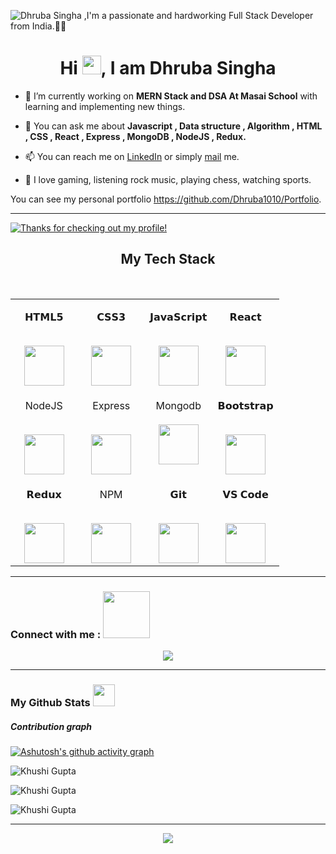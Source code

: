 

![Dhruba Singha ,I'm a passionate and hardworking Full Stack Developer from India.🧑‍💻](https://pimp-my-readme.webapp.io/pimp-my-readme/wavy-banner?subtitle=I%27m%20a%20passionate%20and%20hardworking%20Full%20Stack%20Web%20Developer.%F0%9F%A7%91%E2%80%8D%F0%9F%92%BB&title=Dhruba%20Singha%20)

<!-- <h1 align="center"> <img src="https://achintya-portfolio.vercel.app/plane.gif" width="150" ></h1> -->
<h1 align="center"> Hi <img src="https://raw.githubusercontent.com/MartinHeinz/MartinHeinz/master/wave.gif" width="30px">, I am Dhruba Singha</h1>

- 🔭 I’m currently working on  **MERN Stack and DSA At Masai School** with learning and implementing new things.

- 💬 You can ask me about **Javascript , Data structure , Algorithm , HTML , CSS , React , Express , MongoDB , NodeJS , Redux.**

- 📫 You can reach me on <a href="https://www.linkedin.com/in/dhruba-singha">LinkedIn</a> or simply <a href="mailto:dhrubasingha096p@gmail.com">mail</a> me.

- 💞️ I love gaming, listening rock music, playing chess, watching sports.

You can see my personal portfolio https://github.com/Dhruba1010/Portfolio.

<hr />

[![Thanks for checking out my profile!](https://pimp-my-readme.webapp.io/pimp-my-readme/sliding-text?emojis=1f60e_1f91f-1f3fe&text=Thanks%2520for%2520checking%2520out%2520my%2520profile%21)](https://pimp-my-readme.webapp.io)





<h2 align="center" border="0">My Tech Stack</h2>
<br>
<table align="center">

<tbody>

<tr valign="top">

<td width="25%" align="center">

<span>𝗛𝗧𝗠𝗟𝟱</span><br><br>

<img height="64px" src="https://cdn.svgporn.com/logos/html-5.svg">
</td>

<td width="25%" align="center">

<span>𝗖𝗦𝗦𝟯</span><br><br>

<img height="64px" src="https://cdn.svgporn.com/logos/css-3.svg">

</td>

<td width="25%" align="center">

<span>𝗝𝗮𝘃𝗮𝗦𝗰𝗿𝗶𝗽𝘁</span><br><br>

<img height="64px" src="https://cdn.svgporn.com/logos/javascript.svg">

  
</td>

<td width="25%" align="center">

<span>𝗥𝗲𝗮𝗰𝘁</span><br><br>

<img height="64px" src="https://cdn.svgporn.com/logos/react.svg">

</td>

</tr>

<tr valign="top">

<td width="25%" align="center">

<span>NodeJS</span><br><br>

<img height="64px" src="https://cdn.svgporn.com/logos/nodejs.svg">

</td>

<td width="25%" align="center">

<span>Express</span><br><br>

<img height="64px" color="white" src="https://cdn.svgporn.com/logos/express.svg">

</td>
<td width="25%" align="center">

<span>Mongodb</span><br><br>
<img height="64px" src="https://cdn.svgporn.com/logos/mongodb.svg">

</td>

<td width="25%" align="center">

<span>𝗕𝗼𝗼𝘁𝘀𝘁𝗿𝗮𝗽</span><br><br>

<img height="64px" src="https://cdn.svgporn.com/logos/bootstrap.svg">

</td>

</tr>

<tr valign="top">

<td width="25%" align="center">

<span>𝗥𝗲𝗱𝘂𝘅</span><br><br>

<img height="64px" src="https://cdn.svgporn.com/logos/redux.svg">

</td>

<td width="25%" align="center">

<span>NPM</span><br><br>

<img height="64px" src="https://cdn.svgporn.com/logos/npm.svg">

</td>

<td width="25%" align="center">

<span>𝗚𝗶𝘁</span><br><br>

<img height="64px" src="https://cdn.svgporn.com/logos/git-icon.svg">

</td>

<td width="25%" align="center">

<span>𝗩𝗦 𝗖𝗼𝗱𝗲</span><br><br>

<img height="64px" src="https://cdn.svgporn.com/logos/visual-studio-code.svg">

</td>

</tr>

</tbody>

</table>
<hr>
<h3>Connect with me :  <img src="https://raw.githubusercontent.com/ShahriarShafin/ShahriarShafin/main/Assets/handshake.gif" width="75" /></h3>
<p align="center">
  <a href="https://www.linkedin.com/in/dhruba-singha"><img src="https://img.shields.io/badge/LinkedIn-0077B5?style=for-the-badge&logo=linkedin&logoColor=white"></a>

</p>
<hr />
<h3>  My Github Stats <img src="https://camo.githubusercontent.com/f11b92476ee793cfe97f20e0564ab552bd9bd670179d7b6772c59bb4d3218ca6/68747470733a2f2f692e70696e696d672e636f6d2f6f726967696e616c732f36352f63342f66342f36356334663435323537316265313236316539633632336637646134383861632e676966" width="35"/></h3>



<h5>Contribution graph</h5>

[![Ashutosh's github activity graph](https://activity-graph.herokuapp.com/graph?username=Dhruba1010&theme=react-dark)](https://github.com/RajP62/github-readme-activity-graph)



<p><img align="center" src="https://github-readme-stats.vercel.app/api/top-langs?username=Dhruba1010&show_icons=true&locale=en&layout=compact&theme=dark&ring=FFB19A&hide_border=true&currStreakNum=F6A085&fire=F6A085&currStreakLabel=F6A085" alt="Khushi Gupta"/></p>

<p><img align="center" src="https://github-readme-stats.vercel.app/api?username=Dhruba1010&show_icons=true&locale=en&theme=dark&ring=FFB19A&hide_border=true&currStreakNum=F6A085&fire=F6A085&currStreakLabel=F6A085" alt="Khushi Gupta" /></p>



<p><img align="center" src="https://github-readme-streak-stats.herokuapp.com/?user=Dhruba1010&theme=dark&ring=FFB19A&hide_border=true&currStreakNum=F6A085&fire=F6A085&currStreakLabel=F6A085" alt="Khushi Gupta" /></p>

<hr />

<p align="center">
  <img  src="https://raw.githubusercontent.com/Trilokia/Trilokia/379277808c61ef204768a61bbc5d25bc7798ccf1/bottom_header.svg">
  </p>
